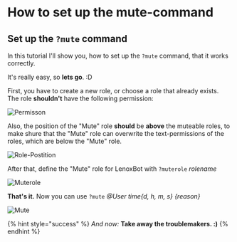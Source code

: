 # How to set up the mute-command

## Set up the `?mute` command

In this tutorial I'll show you, how to set up the `?mute` command, that it works correctly.

It's really easy, so **lets go**. :D

First, you have to create a new role, or choose a role that already exists. The role **shouldn't** have the following permission:

![Permisson](https://i.imgur.com/Nr0TfQk.png)

Also, the position of the "Mute" role **should** be **above** the muteable roles, to make shure that the "Mute" role can overwrite the text-permissions of the roles, which are below the "Mute" role.

![Role-Postition](https://i.imgur.com/yBvWJ5N.png)

After that, define the "Mute" role for LenoxBot with `?muterole` _rolename_

![Muterole](https://i.imgur.com/dJ0wFZS.png)

**That's it.** Now you can use `?mute` _@User time{d, h, m, s} {reason}_

![Mute](https://i.imgur.com/mHJdqrR.png)

{% hint style="success" %}
 _And now:_ **Take away the troublemakers. :\)**
{% endhint %}



